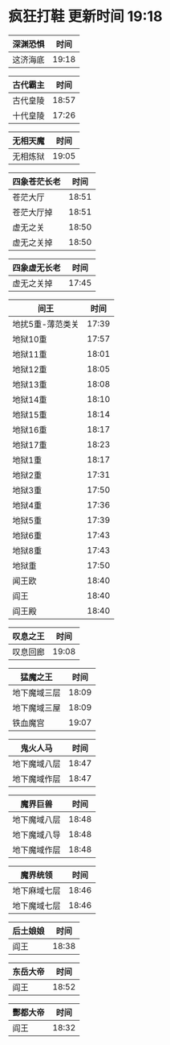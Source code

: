 # 疯狂打鞋 更新时间 19:18

| 深渊恐惧   | 时间    |
|--------|-------|
| 这济海底 | 19:18 |

| 古代霸主   | 时间    |
|--------|-------|
| 古代皇陵 | 18:57 |
| 十代皇陵 | 17:26 |

| 无相天魔   | 时间    |
|--------|-------|
| 无相炼狱 | 19:05 |

| 四象苍茫长老   | 时间    |
|--------|-------|
| 苍茫大厅 | 18:51 |
| 苍茫大厅掉 | 18:51 |
| 虚无之关 | 18:50 |
| 虚无之关掉 | 18:50 |

| 四象虚无长老   | 时间    |
|--------|-------|
| 虚无之关掉 | 17:45 |

| 间王   | 时间    |
|--------|-------|
| 地扰5重-薄范类关 | 17:39 |
| 地狱10重 | 17:57 |
| 地狱11重 | 18:01 |
| 地狱12重 | 18:05 |
| 地狱13重 | 18:08 |
| 地狱14重 | 18:10 |
| 地狱15重 | 18:14 |
| 地狱16重 | 18:17 |
| 地狱17重 | 18:23 |
| 地狱1重 | 18:17 |
| 地狱2重 | 17:31 |
| 地狱3重 | 17:50 |
| 地狱4重 | 17:36 |
| 地狱5重 | 17:39 |
| 地狱6重 | 17:43 |
| 地狱8重 | 17:43 |
| 地狱重 | 17:50 |
| 闻王欧 | 18:40 |
| 阎王 | 18:40 |
| 阎王殿 | 18:40 |

| 叹息之王   | 时间    |
|--------|-------|
| 叹息回廊 | 19:08 |

| 猛魔之王   | 时间    |
|--------|-------|
| 地下魔域三层 | 18:09 |
| 地下魔域三屋 | 18:09 |
| 铁血魔宫 | 19:07 |

| 鬼火人马   | 时间    |
|--------|-------|
| 地下魔域八层 | 18:47 |
| 地下魔域作层 | 18:47 |

| 魔界巨兽   | 时间    |
|--------|-------|
| 地下魔域八层 | 18:48 |
| 地下魔域八导 | 18:48 |
| 地下魔域作层 | 18:48 |

| 魔界统领   | 时间    |
|--------|-------|
| 地下麻域七层 | 18:46 |
| 地下魔域七层 | 18:46 |

| 后土娘娘   | 时间    |
|--------|-------|
| 阎王 | 18:38 |

| 东岳大帝   | 时间    |
|--------|-------|
| 阎王 | 18:52 |

| 酆都大帝   | 时间    |
|--------|-------|
| 阎王 | 18:32 |